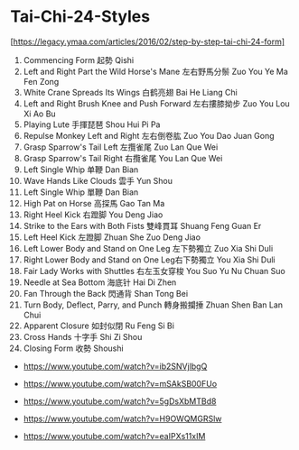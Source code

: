 # Tai-Chi-24-Styles

[https://legacy.ymaa.com/articles/2016/02/step-by-step-tai-chi-24-form]

1. Commencing Form  起勢	Qishi
2. Left and Right Part the Wild Horse's Mane  左右野馬分鬃	Zuo You Ye Ma Fen Zong
3. White Crane Spreads Its Wings  白鹤亮翅	Bai He Liang Chi
4. Left and Right Brush Knee and Push Forward 左右摟膝拗步	Zuo You Lou Xi Ao Bu
5. Playing Lute 手揮琵琶	Shou Hui Pi Pa
6. Repulse Monkey Left and Right 左右倒卷肱	Zuo You Dao Juan Gong
7. Grasp Sparrow's Tail Left 左攬雀尾	Zuo Lan Que Wei
8. Grasp Sparrow's Tail Right 右攬雀尾	You Lan Que Wei
9. Left Single Whip 单鞭	Dan Bian
10. Wave Hands Like Clouds  雲手 	Yun Shou
11. Left Single Whip  單鞭 Dan Bian
12. High Pat on Horse   高探馬	Gao Tan Ma
13. Right Heel Kick  右蹬脚	You Deng Jiao
14. Strike to the Ears with Both Fists  雙峰貫耳	Shuang Feng Guan Er
15. Left Heel Kick  左蹬脚	Zhuan She Zuo Deng Jiao
16. Left Lower Body and Stand on One Leg 左下勢獨立	Zuo Xia Shi Duli
17. Right Lower Body and Stand on One Leg右下勢獨立	You Xia Shi Duli
18. Fair Lady Works with Shuttles 右左玉女穿梭	You Suo Yu Nu Chuan Suo
19. Needle at Sea Bottom  海底针	Hai Di Zhen
20. Fan Through the Back  閃通背	Shan Tong Bei
21. Turn Body, Deflect, Parry, and Punch  轉身搬攔捶	Zhuan Shen Ban Lan Chui
22. Apparent Closure  如封似閉	Ru Feng Si Bi
23. Cross Hands 十字手	Shi Zi Shou
24. Closing Form  收勢	Shoushi

- https://www.youtube.com/watch?v=ib2SNVjlbgQ
- https://www.youtube.com/watch?v=mSAkSB00FUo

- https://www.youtube.com/watch?v=5gDsXbMTBd8
- https://www.youtube.com/watch?v=H9OWQMGRSlw
- https://www.youtube.com/watch?v=eaIPXs11xIM


